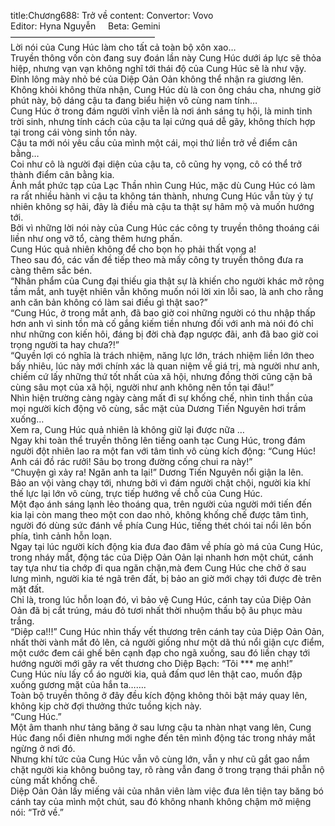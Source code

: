 title:Chương688: Trở về
content:
Convertor: Vovo<br>Editor: Hyna Nguyễn     Beta: Gemini<br>————————————————–<br>Lời nói của Cung Húc làm cho tất cả toàn bộ xôn xao…<br>Truyền thông vốn còn đang suy đoán lần này Cung Húc dưới áp lực sẽ thỏa hiệp, nhưng vạn vạn không nghĩ tới thái độ của Cung Húc sẽ là như vậy.<br>Đỉnh lông mày nhỏ bé của Diệp Oản Oản không thể nhận ra giương lên.<br>Không khỏi không thừa nhận, Cung Húc dù là con ông cháu cha, nhưng giờ phút này, bộ dáng cậu ta đang biểu hiện vô cùng nam tính…<br>Cung Húc ở trong đám người vĩnh viễn là nơi ánh sáng tụ hội, là minh tinh trời sinh, nhưng tính cách của cậu ta lại cứng quá dễ gãy, không thích hợp tại trong cái vòng sinh tồn này.<br>Cậu ta mới nói yêu cầu của mình một cái, mọi thứ liền trở về điểm cân bằng…<br>Coi như cô là người đại diện của cậu ta, cô cũng hy vọng, cô có thể trở thành điểm cân bằng kia.<br>Ánh mắt phức tạp của Lạc Thần nhìn Cung Húc, mặc dù Cung Húc có làm ra rất nhiều hành vi cậu ta không tán thành, nhưng Cung Húc vẫn tùy ý tự nhiên không sợ hãi, đây là điều mà cậu ta thật sự hâm mộ và muốn hướng tới.<br>Bởi vì những lời nói này của Cung Húc các công ty truyền thông thoáng cái liền như ong vỡ tổ, càng thêm hưng phấn.<br>Cung Húc quả nhiên không để cho bọn họ phải thất vọng a!<br>Theo sau đó, các vấn đề tiếp theo mà mấy công ty truyền thông đưa ra càng thêm sắc bén.<br>“Nhân phẩm của Cung đại thiếu gia thật sự là khiến cho người khác mở rộng tầm mắt, anh tuyệt nhiên vẫn không muốn nói lời xin lỗi sao, là anh cho rằng anh căn bản không có làm sai điều gì thật sao?”<br>“Cung Húc, ở trong mắt anh, đã bao giờ coi những người có thu nhập thấp hơn anh vì sinh tồn mà cố gắng kiếm tiền nhưng đối với anh mà nói đó chỉ như những con kiến hôi, đáng bị đời chà đạp ngược đãi, anh đã bao giờ coi trọng người ta hay chưa?!”<br>“Quyền lợi có nghĩa là trách nhiệm, năng lực lớn, trách nhiệm liền lớn theo bấy nhiêu, lúc này mới chính xác là quan niệm về giá trị, mà người như anh, chiếm cứ lấy những thứ tốt nhất của xã hội, nhưng đồng thời cũng cặn bã cùng sâu mọt của xã hội, người như anh không nên tồn tại đâu!”<br>Nhìn hiện trường càng ngày càng mất đi sự khống chế, nhìn tinh thần của mọi người kích động vô cùng, sắc mặt của Dương Tiến Nguyên hơi trầm xuống…<br>Xem ra, Cung Húc quả nhiên là không giữ lại được nữa …<br>Ngay khi toàn thể truyền thông lên tiếng oanh tạc Cung Húc, trong đám người đột nhiên lao ra một fan với tâm tình vô cùng kích động: “Cung Húc! Anh cái đồ rác rưởi! Sâu bọ trong đường cống chui ra này!”<br>“Chuyện gì xảy ra! Ngăn anh ta lại!” Dương Tiến Nguyên nổi giận la lên.<br>Bảo an vội vàng chạy tới, nhưng bởi vì đám người chật chội, người kia khí thế lực lại lớn vô cùng, trực tiếp hướng về chỗ của Cung Húc.<br>Một đạo ánh sáng lạnh lẻo thoáng qua, trên người của người mới tiến đến kia lại còn mang theo một con dao nhỏ, không khống chế được tâm tình, người đó dùng sức đánh về phía Cung Húc, tiếng thét chói tai nổi lên bốn phía, tình cảnh hỗn loạn.<br>Ngay tại lúc người kích động kia đưa đao đâm về phía gò má của Cung Húc, trong nháy mắt, động tác của Diệp Oản Oản lại nhanh hơn một chút, cánh tay tựa như tia chớp đi qua ngăn chặn,mà đem Cung Húc che chở ở sau lưng mình, người kia té ngã trên đất, bị bảo an giờ mới chạy tới được đè trên mặt đất.<br>Chỉ là, trong lúc hỗn loạn đó, vì bảo vệ Cung Húc, cánh tay của Diệp Oản Oản đã bị cắt trúng, máu đỏ tươi nhất thời nhuộm thấu bộ âu phục màu trắng.<br>“Diệp ca!!!” Cung Húc nhìn thấy vết thương trên cánh tay của Diệp Oản Oản, nhất thời vành mắt đỏ lên, cả người giống như một dã thú nổi giận cực điểm, một cước đem cái ghế bên cạnh đạp cho ngã xuống, sau đó liền chạy tới hướng người mới gây ra vết thương cho Diệp Bạch: “Tôi *** mẹ anh!”<br>Cung Húc níu lấy cổ áo người kia, quả đấm quơ lên thật cao, muốn đập xuống gương mặt của hắn ta…….<br>Toàn bộ truyền thông ở đây đều kích động không thôi bật máy quay lên, không kịp chờ đợi thưởng thức tuồng kịch này.<br>“Cung Húc.”<br>Một âm thanh như tảng băng ở sau lưng cậu ta nhàn nhạt vang lên, Cung Húc đang nổi điên nhưng mới nghe đến tên mình động tác trong nháy mắt ngừng ở nơi đó.<br>Nhưng khí tức của Cung Húc vẫn vô cùng lớn, vẫn y như cũ gắt gao nắm chặt người kia không buông tay, rõ ràng vẫn đang ở trong trạng thái phẫn nộ cùng mất khống chế.<br>Diệp Oản Oản lấy miếng vải của nhân viên làm việc đưa lên tiện tay băng bó cánh tay của mình một chút, sau đó không nhanh không chậm mở miệng nói: “Trở về.”